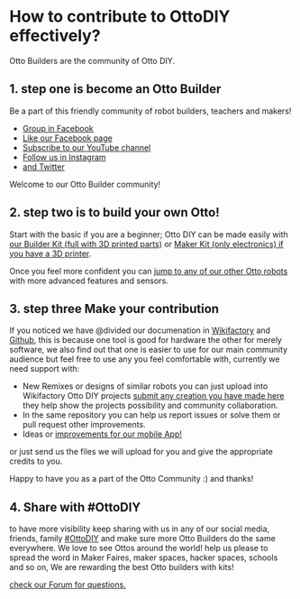 # How to contribute to OttoDIY effectively?
Otto Builders are the community of Otto DIY.

## 1. step one is become an Otto Builder

Be a part of this friendly community of robot builders, teachers and makers!

* [Group in Facebook](https://www.facebook.com/groups/ottodiy/) 
* [Like our Facebook page](https://www.facebook.com/ottodiy/)
* [Subscribe to our YouTube channel](https://www.youtube.com/c/ottodiy?sub_confirmation=1)
* [Follow us in Instagram](https://www.instagram.com/ottodiy/)
* [and Twitter](https://twitter.com/ottodiy)

Welcome to our Otto Builder community!

## 2. step two is to build your own Otto!
Start with the basic if you are a beginner; Otto DIY can be made easily with [our Builder Kit (full with 3D printed parts)](https://ottodiy.ecwid.com/Otto-DIY-Builder-Kit-p135022769) or  [Maker Kit (only electronics) if you have a 3D printer](https://ottodiy.ecwid.com/Otto-DIY-Maker-Kit-p135022782).

Once you feel more confident you can [jump to any of our other Otto robots](https://ottodiy.ecwid.com/) with more advanced features and sensors.

## 3. step three Make your contribution

If you noticed we have @divided our documenation in [Wikifactory](https://wikifactory.com/+OttoDIY/projects) and [Github](https://github.com/OttoDIY/), this is because one tool is good for hardware the other for merely software, we also find out that one is easier to use for our main community audience but feel free to use any you feel comfortable with, currently we need support with:

* New Remixes or designs of similar robots you can just upload into Wikifactory Otto DIY projects [submit any creation you have made here](https://wikifactory.com/new-project) they help show the projects possibility and community collaboration.
* In the same repository you can help us report issues or solve them or pull request other improvements.
* Ideas or [improvements for our mobile App!](https://github.com/OttoDIY/OttoDIYApp)

or just send us the files we will upload for you and give the appropriate credits to you.

Happy to have you as a part of the Otto Community :) and thanks!

## 4. Share with #OttoDIY

to have more visibility keep sharing with us in any of our social media, friends, family [#OttoDIY](https://twitter.com/search?q=%23OttoDIY&src=typd&lang=en) and make sure more Otto Builders do the same everywhere. We love to see Ottos around the world!
help us please to spread the word in Maker Faires, maker spaces, hacker spaces, schools and so on, We are rewarding the best Otto builders with kits!

[check our Forum for questions.](https://wikifactory.com/+OttoDIY/forum)
